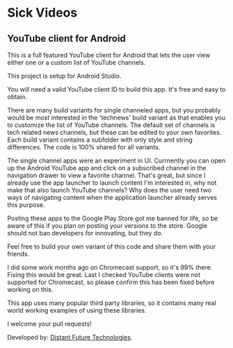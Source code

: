 Sick Videos
=========
YouTube client for Android
---------



This is a full featured YouTube client for Android that lets the user view either one or a custom list of YouTube channels.

This project is setup for Android Studio.

You will need a valid YouTube client ID to build this app.  It's free and easy to obtain. 

There are many build variants for single channeled apps, but you probably would be most interested in the 'technews' build variant as that enables you to customize the list of YouTube channels.  The default set of channels is tech related news channels, but these can be edited to your own favorites.  Each build variant contains a subfolder with only style and string differences.  The code is 100% shared for all variants.

The single channel apps were an experiment in UI. Currnently you can open up the Android YouTube app and click on a subscribed channel in the navigation drawer to view a favorite channel.  That's great, but since I already use the app launcher to launch content I'm interested in, why not make that also launch YouTube channels?  Why does the user need two ways of navigating content when the application launcher already serves this purpose.  

Posting these apps to the Google Play Store got me banned for life, so be aware of this if you plan on posting your versions to the store.  Google should not ban developers for innovating, but they do.

Feel free to build your own variant of this code and share them with your friends. 

I did some work months ago on Chromecast support, so it's 99% there.  Fixing this would be great.  Last I checked YouTube clients were not supported for Chromecast, so please confirm this has been fixed before working on this.

This app uses many popular third party libraries, so it contains many real world working examples of using these libraries.

I welcome your pull requests!

Developed by: [Distant Future Technologies](http://distantfutu.re/).


